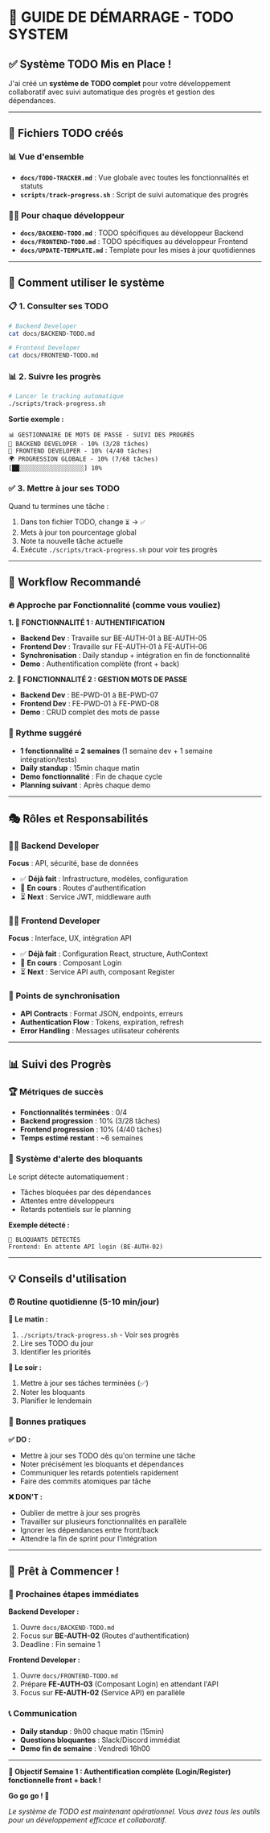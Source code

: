# 🎯 GUIDE DE DÉMARRAGE - TODO SYSTEM

## ✅ Système TODO Mis en Place !

J'ai créé un **système de TODO complet** pour votre développement collaboratif avec suivi automatique des progrès et gestion des dépendances.

---

## 📁 Fichiers TODO créés

### 📊 Vue d'ensemble
- **`docs/TODO-TRACKER.md`** : Vue globale avec toutes les fonctionnalités et statuts
- **`scripts/track-progress.sh`** : Script de suivi automatique des progrès

### 👨‍💻 Pour chaque développeur
- **`docs/BACKEND-TODO.md`** : TODO spécifiques au développeur Backend
- **`docs/FRONTEND-TODO.md`** : TODO spécifiques au développeur Frontend  
- **`docs/UPDATE-TEMPLATE.md`** : Template pour les mises à jour quotidiennes

---

## 🚀 Comment utiliser le système

### 📋 1. Consulter ses TODO
```bash
# Backend Developer
cat docs/BACKEND-TODO.md

# Frontend Developer  
cat docs/FRONTEND-TODO.md
```

### 📊 2. Suivre les progrès
```bash
# Lancer le tracking automatique
./scripts/track-progress.sh
```

**Sortie exemple :**
```
📊 GESTIONNAIRE DE MOTS DE PASSE - SUIVI DES PROGRÈS
🔧 BACKEND DEVELOPER - 10% (3/28 tâches)
🎨 FRONTEND DEVELOPER - 10% (4/40 tâches)  
🌍 PROGRESSION GLOBALE - 10% (7/68 tâches)
[██░░░░░░░░░░░░░░░░░░] 10%
```

### ✅ 3. Mettre à jour ses TODO
Quand tu termines une tâche :
1. Dans ton fichier TODO, change `⏳` → `✅` 
2. Mets à jour ton pourcentage global
3. Note ta nouvelle tâche actuelle
4. Exécute `./scripts/track-progress.sh` pour voir tes progrès

---

## 🎯 Workflow Recommandé

### 🔥 Approche par Fonctionnalité (comme vous vouliez)

**1. 🔐 FONCTIONNALITÉ 1 : AUTHENTIFICATION**
- **Backend Dev** : Travaille sur BE-AUTH-01 à BE-AUTH-05
- **Frontend Dev** : Travaille sur FE-AUTH-01 à FE-AUTH-06
- **Synchronisation** : Daily standup + intégration en fin de fonctionnalité
- **Demo** : Authentification complète (front + back)

**2. 🔑 FONCTIONNALITÉ 2 : GESTION MOTS DE PASSE**
- **Backend Dev** : BE-PWD-01 à BE-PWD-07
- **Frontend Dev** : FE-PWD-01 à FE-PWD-08  
- **Demo** : CRUD complet des mots de passe

### 📅 Rythme suggéré
- **1 fonctionnalité = 2 semaines** (1 semaine dev + 1 semaine intégration/tests)
- **Daily standup** : 15min chaque matin
- **Demo fonctionnalité** : Fin de chaque cycle
- **Planning suivant** : Après chaque demo

---

## 🎭 Rôles et Responsabilités

### 👨‍💻 Backend Developer
**Focus** : API, sécurité, base de données
- ✅ **Déjà fait** : Infrastructure, modèles, configuration
- 🔄 **En cours** : Routes d'authentification
- ⏳ **Next** : Service JWT, middleware auth

### 👩‍💻 Frontend Developer  
**Focus** : Interface, UX, intégration API
- ✅ **Déjà fait** : Configuration React, structure, AuthContext
- 🔄 **En cours** : Composant Login
- ⏳ **Next** : Service API auth, composant Register

### 🔄 Points de synchronisation
- **API Contracts** : Format JSON, endpoints, erreurs
- **Authentication Flow** : Tokens, expiration, refresh
- **Error Handling** : Messages utilisateur cohérents

---

## 📊 Suivi des Progrès

### 🏆 Métriques de succès
- **Fonctionnalités terminées** : 0/4
- **Backend progression** : 10% (3/28 tâches)
- **Frontend progression** : 10% (4/40 tâches) 
- **Temps estimé restant** : ~6 semaines

### 🚧 Système d'alerte des bloquants
Le script détecte automatiquement :
- Tâches bloquées par des dépendances
- Attentes entre développeurs  
- Retards potentiels sur le planning

**Exemple détecté :**
```
🚧 BLOQUANTS DÉTECTÉS
Frontend: En attente API login (BE-AUTH-02)
```

---

## 💡 Conseils d'utilisation

### ⏰ Routine quotidienne (5-10 min/jour)

**🌅 Le matin :**
1. `./scripts/track-progress.sh` - Voir ses progrès
2. Lire ses TODO du jour
3. Identifier les priorités

**🌆 Le soir :**
1. Mettre à jour ses tâches terminées (✅)
2. Noter les bloquants
3. Planifier le lendemain

### 🎯 Bonnes pratiques

**✅ DO :**
- Mettre à jour ses TODO dès qu'on termine une tâche
- Noter précisément les bloquants et dépendances
- Communiquer les retards potentiels rapidement
- Faire des commits atomiques par tâche

**❌ DON'T :**
- Oublier de mettre à jour ses progrès
- Travailler sur plusieurs fonctionnalités en parallèle
- Ignorer les dépendances entre front/back
- Attendre la fin de sprint pour l'intégration

---

## 🎉 Prêt à Commencer !

### 🏁 Prochaines étapes immédiates

**Backend Developer :**
1. Ouvre `docs/BACKEND-TODO.md`
2. Focus sur **BE-AUTH-02** (Routes d'authentification)
3. Deadline : Fin semaine 1

**Frontend Developer :**
1. Ouvre `docs/FRONTEND-TODO.md`  
2. Prépare **FE-AUTH-03** (Composant Login) en attendant l'API
3. Focus sur **FE-AUTH-02** (Service API) en parallèle

### 📞 Communication
- **Daily standup** : 9h00 chaque matin (15min)
- **Questions bloquantes** : Slack/Discord immédiat
- **Demo fin de semaine** : Vendredi 16h00

---

**🎯 Objectif Semaine 1 : Authentification complète (Login/Register) fonctionnelle front + back !**

**Go go go ! 🚀**

*Le système de TODO est maintenant opérationnel. Vous avez tous les outils pour un développement efficace et collaboratif.*